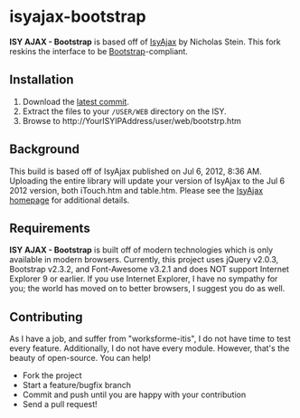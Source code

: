 isyajax-bootstrap
=================

**ISY AJAX - Bootstrap** is based off of [IsyAjax](https://sites.google.com/site/isyajax/) by Nicholas Stein.  This fork reskins
the interface to be [Bootstrap](https://twitter.github.com/bootstrap)-compliant.

## Installation

 1. Download the [latest commit](https://github.com/jnovack/isyajax-bootstrap/archive/master.zip).
 2. Extract the files to your ```/USER/WEB``` directory on the ISY.
 3. Browse to http://YourISYIPAddress/user/web/bootstrp.htm

## Background

This build is based off of IsyAjax published on Jul 6, 2012, 8:36 AM.  Uploading the entire library will update your version of 
IsyAjax to the Jul 6 2012 version, both iTouch.htm and table.htm.  Please see the [IsyAjax homepage](https://sites.google.com/site/isyajax/)
for additional details.

## Requirements

**ISY AJAX - Bootstrap** is built off of modern technologies which is only available in modern browsers.  Currently, this project
uses jQuery v2.0.3, Bootstrap v2.3.2, and Font-Awesome v3.2.1 and does NOT support Internet Explorer 9 or earlier.  If you use
Internet Explorer, I have no sympathy for you; the world has moved on to better browsers, I suggest you do as well.

## Contributing

As I have a job, and suffer from "worksforme-itis", I do not have time to test every feature.  Additionally, I do not have every module.
However, that's the beauty of open-source.  You can help!

 * Fork the project
 * Start a feature/bugfix branch
 * Commit and push until you are happy with your contribution
 * Send a pull request!

